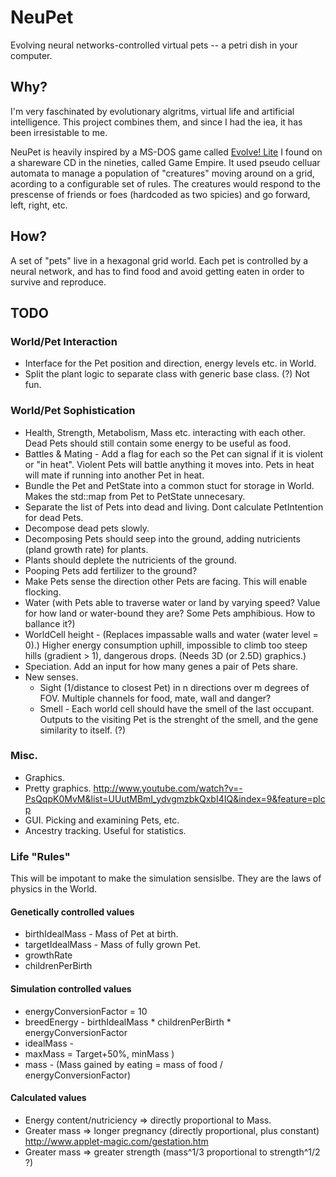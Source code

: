 NeuPet
======

Evolving neural networks-controlled virtual pets -- a petri dish in your computer.

Why?
----

I'm very faschinated by evolutionary algritms, virtual life and artificial intelligence. This project combines them, and since I had the iea, it has been irresistable to me.

NeuPet is heavily inspired by a MS-DOS game called [Evolve! Lite](http://www.youtube.com/watch?v=kPQBexmrvEQ) I found on a shareware CD in the nineties, called Game Empire. It used pseudo celluar automata to manage a population of "creatures" moving around on a grid, acording to a configurable set of rules. The creatures would respond to the prescense of friends or foes (hardcoded as two spicies) and go forward, left, right, etc.

How?
----

A set of "pets" live in a hexagonal grid world. Each pet is controlled by a neural network, and has to find food and avoid getting eaten in order to survive and reproduce.


TODO
----

### World/Pet Interaction

* Interface for the Pet position and direction, energy levels etc. in World.
* Split the plant logic to separate class with generic base class. (?) Not fun.

### World/Pet Sophistication

* Health, Strength, Metabolism, Mass etc. interacting with each other. Dead Pets should still contain some energy to be useful as food.
* Battles & Mating - Add a flag for each so the Pet can signal if it is violent or "in heat". Violent Pets will battle anything it moves into. Pets in heat will mate if running into another Pet in heat.
* Bundle the Pet and PetState into a common stuct for storage in World. Makes the std::map from Pet to PetState unnecesary.
* Separate the list of Pets into dead and living. Dont calculate PetIntention for dead Pets.
* Decompose dead pets slowly.
* Decomposing Pets should seep into the ground, adding nutricients (pland growth rate) for plants.
* Plants should deplete the nutricients of the ground.
* Pooping Pets add fertilizer to the ground?
* Make Pets sense the direction other Pets are facing. This will enable flocking.
* Water (with Pets able to traverse water or land by varying speed? Value for how land or water-bound they are? Some Pets amphibious. How to ballance it?)
* WorldCell height - (Replaces impassable walls and water (water level = 0).) Higher energy consumption uphill, impossible to climb too steep hills (gradient > 1), dangerous drops. (Needs 3D (or 2.5D) graphics.)
* Speciation. Add an input for how many genes a pair of Pets share.
* New senses.
	* Sight (1/distance to closest Pet) in n directions over m degrees of FOV. Multiple channels for food, mate, wall and danger?
	* Smell - Each world cell should have the smell of the last occupant. Outputs to the visiting Pet is the strenght of the smell, and the gene similarity to itself. (?)

### Misc.

* Graphics.
* Pretty graphics. http://www.youtube.com/watch?v=-PsQqpK0MvM&list=UUutMBmI_ydvgmzbkQxbI4IQ&index=9&feature=plcp
* GUI. Picking and examining Pets, etc.
* Ancestry tracking. Useful for statistics.


### Life "Rules"

This will be impotant to make the simulation sensislbe. They are the laws of physics in the World.

#### Genetically controlled values

* birthIdealMass - Mass of Pet at birth.
* targetIdealMass - Mass of fully grown Pet.
* growthRate
* childrenPerBirth

#### Simulation controlled values

* energyConversionFactor = 10
* breedEnergy - birthIdealMass * childrenPerBirth * energyConversionFactor
* idealMass - 
* maxMass = Target+50%, minMass )
* mass - (Mass gained by eating = mass of food / energyConversionFactor)

#### Calculated values

* Energy content/nutriciency => directly proportional to Mass.
* Greater mass => longer pregnancy (directly proportional, plus constant) http://www.applet-magic.com/gestation.htm
* Greater mass => greater strength (mass^1/3 proportional to strength^1/2 ?)
